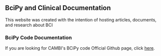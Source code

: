 

## BciPy and Clinical Documentation

This website was created with the intention of hosting articles, documents, and research about BCI 

### BciPy Code Documentation

If you are looking for CAMBI's BCiPy code Official Github page, click <a href="https://github.com/CAMBI-tech/BciPy" target="_blank">here</a>.

